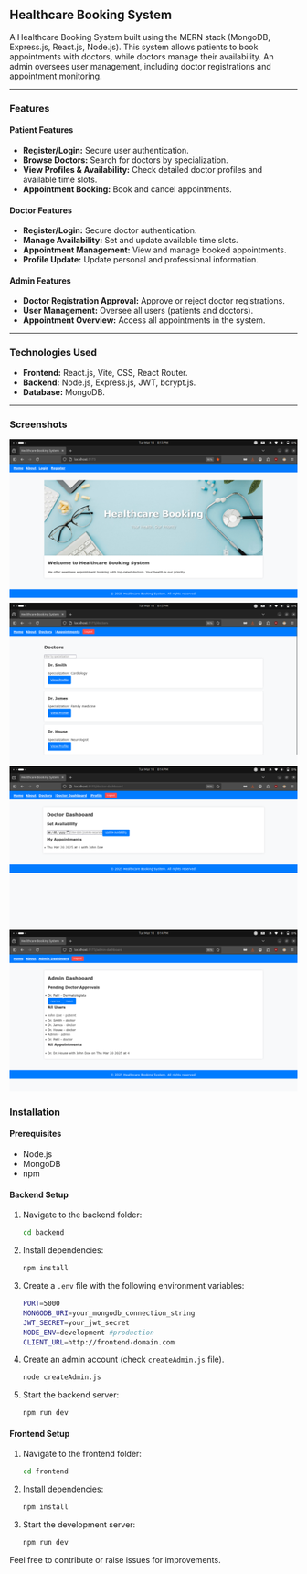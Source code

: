 ## Healthcare Booking System

A Healthcare Booking System built using the MERN stack (MongoDB, Express.js, React.js, Node.js). This system allows patients to book appointments with doctors, while doctors manage their availability. An admin oversees user management, including doctor registrations and appointment monitoring.

---

### Features

#### Patient Features
- **Register/Login:** Secure user authentication.
- **Browse Doctors:** Search for doctors by specialization.
- **View Profiles & Availability:** Check detailed doctor profiles and available time slots.
- **Appointment Booking:** Book and cancel appointments.

#### Doctor Features
- **Register/Login:** Secure doctor authentication.
- **Manage Availability:** Set and update available time slots.
- **Appointment Management:** View and manage booked appointments.
- **Profile Update:** Update personal and professional information.

#### Admin Features
- **Doctor Registration Approval:** Approve or reject doctor registrations.
- **User Management:** Oversee all users (patients and doctors).
- **Appointment Overview:** Access all appointments in the system.

---

### Technologies Used

- **Frontend:** React.js, Vite, CSS, React Router.
- **Backend:** Node.js, Express.js, JWT, bcrypt.js.
- **Database:** MongoDB.

---

### Screenshots

![Healthcare Booking System image](./Screenshot1.png)
![Healthcare Booking System image](./Screenshot2.png)
![Healthcare Booking System image](./Screenshot3.png)
![Healthcare Booking System image](./Screenshot4.png)

### Installation

#### Prerequisites
- Node.js
- MongoDB 
- npm

#### Backend Setup
1. Navigate to the backend folder:
   ```bash
   cd backend
2. Install dependencies:
    ```bash
    npm install
3. Create a `.env` file with the following environment variables:
    ```bash 
    PORT=5000
    MONGODB_URI=your_mongodb_connection_string
    JWT_SECRET=your_jwt_secret
    NODE_ENV=development #production
    CLIENT_URL=http://frontend-domain.com
4. Create an admin account (check `createAdmin.js` file).
    ```bash
    node createAdmin.js
5. Start the backend server:
    ```bash
    npm run dev
#### Frontend Setup
1. Navigate to the frontend folder:
   ```bash
   cd frontend
2. Install dependencies:
    ```bash
    npm install
3. Start the development server:
    ```bash
    npm run dev
Feel free to contribute or raise issues for improvements.